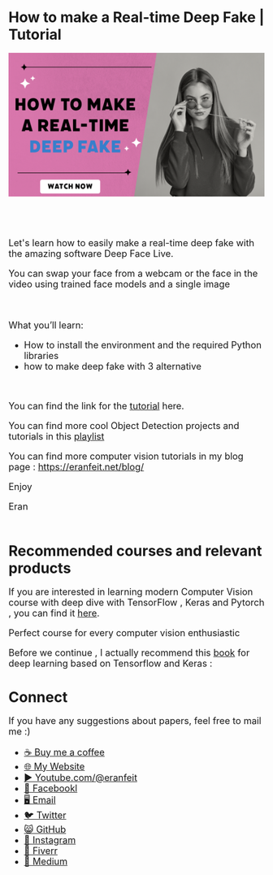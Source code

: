 # How to make a Real-time Deep Fake | Tutorial
<p align="center">
  <img width="800" src="DeepFaceLive - How to make a real-time Deep Fake.png" "image">
</p>

##
<br/><br/> 

<font size= "4" >
Let's learn how to easily make a real-time deep fake with the amazing software Deep Face Live.

You can swap your face from a webcam or the face in the video using trained face models and a single image


<br/><br/> 
What you’ll learn:

* How to install the environment and the required Python libraries
* how to make deep fake with 3 alternative 

<br/>

You can find the link for the [tutorial](https://youtu.be/7H56LabRyXE) here. 

You can find more cool Object Detection projects and tutorials in this  [playlist](https://www.youtube.com/playlist?list=PLdkryDe59y4ZW-E59KQYegP5dr1WYnbpn)

You can find more computer vision tutorials in my blog page : https://eranfeit.net/blog/

Enjoy

Eran
<br/><br/> 

</font>

</font>

# Recommended courses and relevant products 
<font size= "4" >

If you are interested in learning modern Computer Vision course with deep dive with TensorFlow , Keras and Pytorch , you can find it [here](http://bit.ly/3HeDy1V).

Perfect course for every computer vision enthusiastic

Before we continue , I actually recommend this [book](https://amzn.to/3STWZ2N) for deep learning based on Tensorflow and Keras : 


</font>

# Connect

<font size= "4" >
If you have any suggestions about papers, feel free to mail me :)

- [☕ Buy me a coffee](https://ko-fi.com/eranfeit)
- [🌐 My Website](https://eranfeit.net)
- [▶️ Youtube.com/@eranfeit](https://www.youtube.com/channel/UCTiWJJhaH6BviSWKLJUM9sg)
- [🐙 Facebookl](https://www.facebook.com/groups/3080601358933585)
- [🖥️ Email](mailto:feitgemel@gmail.com)
- [🐦 Twitter](https://twitter.com/eran_feit )
- [😸 GitHub](https://github.com/feitgemel)
- [📸 Instagram](https://www.instagram.com/eran_feit/)
- [🤝 Fiverr ](https://www.fiverr.com/s/mB3Pbb)
- [📝 Medium ](https://medium.com/@feitgemel)


</font>


